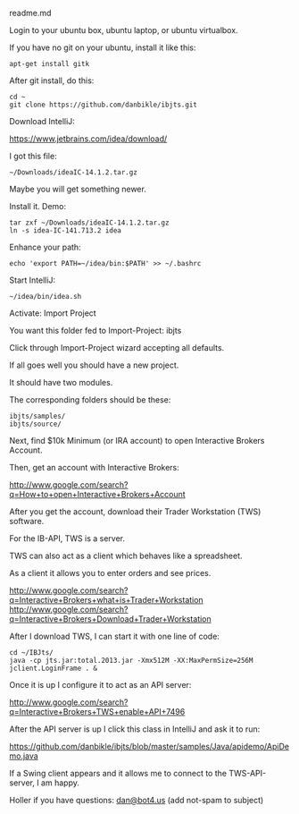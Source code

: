 readme.md

Login to your ubuntu box, ubuntu laptop, or ubuntu virtualbox.

If you have no git on your ubuntu, install it like this:

```
apt-get install gitk
```

After git install, do this:

```
cd ~
git clone https://github.com/danbikle/ibjts.git
```

Download IntelliJ:

https://www.jetbrains.com/idea/download/


I got this file:

```
~/Downloads/ideaIC-14.1.2.tar.gz
```

Maybe you will get something newer.

Install it. Demo:

```
tar zxf ~/Downloads/ideaIC-14.1.2.tar.gz
ln -s idea-IC-141.713.2 idea
```

Enhance your path:

```
echo 'export PATH=~/idea/bin:$PATH' >> ~/.bashrc
```

Start IntelliJ:

```
~/idea/bin/idea.sh
```

Activate: Import Project

You want this folder fed to Import-Project: ibjts

Click through Import-Project wizard accepting all defaults.

If all goes well you should have a new project.

It should have two modules.

The corresponding folders should be these:

```
ibjts/samples/
ibjts/source/
```

Next, find $10k Minimum (or IRA account) to open Interactive Brokers Account.

Then, get an account with Interactive Brokers:

http://www.google.com/search?q=How+to+open+Interactive+Brokers+Account

After you get the account, download their Trader Workstation (TWS) software.

For the IB-API, TWS is a server.

TWS can also act as a client which behaves like a spreadsheet.

As a client it allows you to enter orders and see prices.

http://www.google.com/search?q=Interactive+Brokers+what+is+Trader+Workstation
http://www.google.com/search?q=Interactive+Brokers+Download+Trader+Workstation

After I download TWS, I can start it with one line of code:

```
cd ~/IBJts/
java -cp jts.jar:total.2013.jar -Xmx512M -XX:MaxPermSize=256M jclient.LoginFrame . &
```

Once it is up I configure it to act as an API server:

http://www.google.com/search?q=Interactive+Brokers+TWS+enable+API+7496

After the API server is up I click this class in IntelliJ and ask it to run:

https://github.com/danbikle/ibjts/blob/master/samples/Java/apidemo/ApiDemo.java

If a Swing client appears and it allows me to connect to the TWS-API-server,
I am happy.

Holler if you have questions:
dan@bot4.us (add not-spam to subject)

